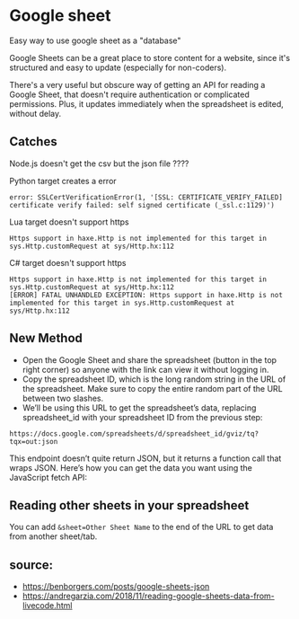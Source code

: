 # Google sheet

Easy way to use google sheet as a "database"

Google Sheets can be a great place to store content for a website, since it's structured and easy to update (especially for non-coders).

There's a very useful but obscure way of getting an API for reading a Google Sheet, that doesn't require authentication or complicated permissions. Plus, it updates immediately when the spreadsheet is edited, without delay.

## Catches

Node.js doesn't get the csv but the json file ????

Python target creates a error

```
error: SSLCertVerificationError(1, '[SSL: CERTIFICATE_VERIFY_FAILED] certificate verify failed: self signed certificate (_ssl.c:1129)')
```

Lua target doesn't support https

```
Https support in haxe.Http is not implemented for this target in sys.Http.customRequest at sys/Http.hx:112
```

C# target doesn't support https

```
Https support in haxe.Http is not implemented for this target in sys.Http.customRequest at sys/Http.hx:112
[ERROR] FATAL UNHANDLED EXCEPTION: Https support in haxe.Http is not implemented for this target in sys.Http.customRequest at sys/Http.hx:112
```

## New Method

- Open the Google Sheet and share the spreadsheet (button in the top right corner) so anyone with the link can view it without logging in.
- Copy the spreadsheet ID, which is the long random string in the URL of the spreadsheet. Make sure to copy the entire random part of the URL between two slashes.
- We’ll be using this URL to get the spreadsheet’s data, replacing spreadsheet_id with your spreadsheet ID from the previous step:

```
https://docs.google.com/spreadsheets/d/spreadsheet_id/gviz/tq?tqx=out:json
```

This endpoint doesn’t quite return JSON, but it returns a function call that wraps JSON. Here’s how you can get the data you want using the JavaScript fetch API:

## Reading other sheets in your spreadsheet

You can add `&sheet=Other Sheet Name` to the end of the URL to get data from another sheet/tab.

## source:

- https://benborgers.com/posts/google-sheets-json
- https://andregarzia.com/2018/11/reading-google-sheets-data-from-livecode.html
